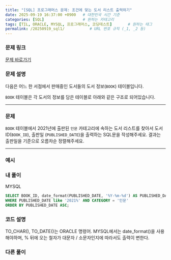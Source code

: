 ```yaml
---
title: "[SQL] 프로그래머스 문제: 조건에 맞는 도서 리스트 출력하기"
date: 2025-09-19 16:37:00 +0900   # 대한민국 시간 기준
categories: [SQL]                 # 원하는 카테고리
tags: [TIL, ORACLE, MYSQL, 프로그래머스, 코딩테스트]       # 원하는 태그
permalink: /20250919_sql1/           # URL 번호 규칙 (_1, _2 등)
---
```


### 문제 링크

[문제 바로가기](https://school.programmers.co.kr/learn/courses/30/lessons/144853)



### **문제 설명**

다음은 어느 한 서점에서 판매중인 도서들의 도서 정보(`BOOK`) 테이블입니다.

`BOOK` 테이블은 각 도서의 정보를 담은 테이블로 아래와 같은 구조로 되어있습니다.


---

### 문제

`BOOK` 테이블에서 2021년에 출판된 `인문` 카테고리에 속하는 도서 리스트를 찾아서 도서 ID(`BOOK_ID`), 출판일 (`PUBLISHED_DATE`)을 출력하는 SQL문을 작성해주세요.
결과는 출판일을 기준으로 오름차순 정렬해주세요.

---

### 예시




### 내 풀이
MYSQL
```sql
SELECT BOOK_ID, date_format(PUBLISHED_DATE, '%Y-%m-%d') AS PUBLISHED_DATE FROM BOOK
WHERE PUBLISHED_DATE like '2021%' AND CATEGORY = '인문'
ORDER BY PUBLISHED_DATE ASC;
```



### 코드 설명

TO_CHAR(), TO_DATE()는 ORACLE 명령어. MYSQL에서는 date_format()을 사용해야하며, % 뒤에 오는 철자가 대문자 / 소문자인지에 따라서도 출력이 변한다.


### 다른 풀이


